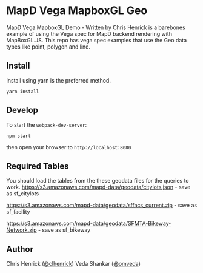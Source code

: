 # MapD Vega MapboxGL Geo

MapD Vega MapboxGL Demo - Written by Chris Henrick is a barebones example of using the Vega spec for MapD backend rendering with MapBoxGL.JS.
This repo has vega spec examples that use the Geo data types like point, polygon and line.


## Install

Install using yarn is the preferred method.

```
yarn install
```

## Develop

To start the `webpack-dev-server`:

```
npm start
```

then open your browser to `http://localhost:8080`

## Required Tables
You should load the tables from the these geodata files for the queries to work.
https://s3.amazonaws.com/mapd-data/geodata/citylots.json - save as sf_citylots

https://s3.amazonaws.com/mapd-data/geodata/sffacs_current.zip - save as sf_facility

https://s3.amazonaws.com/mapd-data/geodata/SFMTA-Bikeway-Network.zip - save as sf_bikeway


## Author
Chris Henrick ([@clhenrick](http://github.com/clhenrick))
Veda Shankar ([@omveda](http://github.com/omveda))
